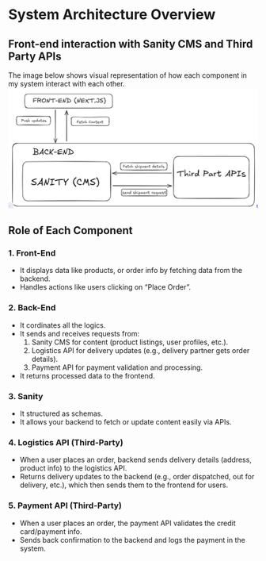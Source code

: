 # System Architecture Overview

## Front-end interaction with Sanity CMS and Third Party APIs
The image below shows visual representation of how each component in my system interact with each other. 
![Image](./Diagram.png)

## Role of Each Component
### 1. Front-End
- It displays data like products, or order info by fetching data from the backend.
- Handles actions like users clicking on “Place Order”.

### 2. Back-End
- It cordinates all the logics.
- It sends and receives requests from:
  1. Sanity CMS for content (product listings, user profiles, etc.).
  2. Logistics API for delivery updates (e.g., delivery partner gets order details).
  3. Payment API for payment validation and processing.
- It returns processed data to the frontend.

### 3. Sanity
- It structured as schemas.
- It allows your backend to fetch or update content easily via APIs.

### 4. Logistics API (Third-Party)
- When a user places an order, backend sends delivery details (address, product info) to the logistics API.
- Returns delivery updates to the backend (e.g., order dispatched, out for delivery, etc.), which then sends them to the frontend for users.

### 5. Payment API (Third-Party)
- When a user places an order, the payment API validates the credit card/payment info.
- Sends back confirmation to the backend and logs the payment in the system.

